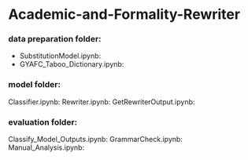 # Academic-and-Formality-Rewriter
### data preparation folder:
* SubstitutionModel.ipynb:
* GYAFC_Taboo_Dictionary.ipynb:

### model folder:
Classifier.ipynb:
Rewriter.ipynb:
GetRewriterOutput.ipynb:

### evaluation folder:
Classify_Model_Outputs.ipynb:
GrammarCheck.ipynb:
Manual_Analysis.ipynb:
